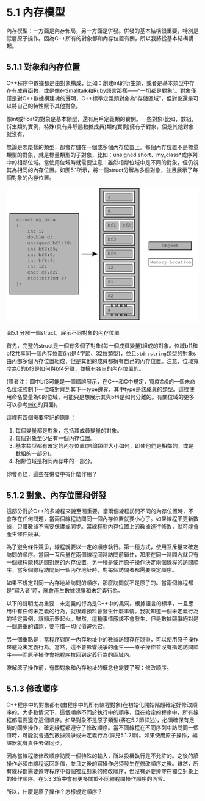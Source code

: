 # 5.1 內存模型

內存模型：一方面是內存佈局，另一方面是併發。併發的基本結構很重要，特別是低層原子操作。因為C++所有的對象都和內存位置有關，所以我將從基本結構講起。

## 5.1.1 對象和內存位置

C++程序中數據都是由對象構成，比如：創建int的衍生類，或者是基本類型中存在有成員函數，或是像在Smalltalk和Ruby語言那樣——“一切都是對象”。對象僅僅是對C++數據構建塊的聲明，C++標準定義類對象為“存儲區域”，但對象還是可以將自己的特性賦予其他對象。

像int或float的對象是基本類型，還有用戶定義類的實例。一些對象(比如，數組，衍生類的實例，特殊(具有非靜態數據成員)類的實例)擁有子對象，但是其他對象就沒有。

無論是怎麼樣的類型，都會存儲在一個或多個內存位置上。每個內存位置不是標量類型的對象，就是標量類型的子對象，比如：unsigned short、my_class*或序列中的相鄰位域。當使用位域時就需要注意：雖然相鄰位域中是不同的對象，但仍視其為相同的內存位置。如圖5.1所示，將一個struct分解為多個對象，並且展示了每個對象的內存位置。

![](../../images/chapter5/5-1.png)

圖5.1 分解一個struct，展示不同對象的內存位置

首先，完整的struct是一個有多個子對象(每一個成員變量)組成的對象。位域bf1和bf2共享同一個內存位置(int是4字節、32位類型)，並且`std::string`類型的對象s由內部多個內存位置組成，但是其他的成員都擁有自己的內存位置。注意，位域寬度為0的bf3是如何與bf4分離，並擁有各自的內存位置的。

(譯者注：圖中bf3可能是一個錯誤展示，在C++和C中規定，寬度為0的一個未命名位域強制下一位域對齊到其下一type邊界，其中type是該成員的類型。這裡使用命名變量為0的位域，可能只是想展示其與bf4是如何分離的。有關位域的更多可以參考[wiki](https://en.wikipedia.org/wiki/Bit_field)的頁面)。

這裡有四個需要牢記的原則：

1. 每個變量都是對象，包括其成員變量的對象。
2. 每個對象至少佔有一個內存位置。
3. 基本類型都有確定的內存位置(無論類型大小如何，即使他們是相鄰的，或是數組的一部分)。
4. 相鄰位域是相同內存中的一部分。

你會奇怪，這些在併發中有什麼作用？

## 5.1.2 對象、內存位置和併發

這部分對於C++的多線程來說至關重要。當兩個線程訪問不同的內存位置時，不會存在任何問題，當兩個線程訪問同一個內存位置就要小心了。如果線程不更新數據，只讀數據不需要保護或同步。當線程對內存位置上的數據進行修改，就可能會產生條件競爭。

為了避免條件競爭，線程就要以一定的順序執行。第一種方式，使用互斥量來確定訪問的順序。當同一互斥量在兩個線程同時訪問前鎖住，那麼在同一時間內就只有一個線程能夠訪問對應的內存位置。另一種是使用原子操作決定兩個線程的訪問順序，當多個線程訪問同一個內存地址時，對每個訪問者都需要設定順序。

如果不規定對同一內存地址訪問的順序，那麼訪問就不是原子的。當兩個線程都是“寫入者”時，就會產生數據競爭和未定義行為。

以下的聲明尤為重要：未定義的行為是C++中的黑洞。根據語言的標準，一旦應用中有任何未定義的行為，就很難預料會發生什麼事情。我就知道一個未定義行為的特定實例，讓顯示器起火。雖然，這種事情應該不會發生，但是數據競爭絕對是一個嚴重的錯誤，要不惜一切代價避免它。

另一個重點是：當程序對同一內存地址中的數據訪問存在競爭，可以使用原子操作來避免未定義行為。當然，這不會影響競爭的產生——原子操作並沒有指定訪問順序——而原子操作會把程序拉回到定義行為的區域內。

瞭解原子操作前，有關對象和內存地址的概念也需要了解：修改順序。

## 5.1.3 修改順序

C++程序中的對象都有(由程序中的所有線程對象)在初始化開始階段確定好修改順序的。大多數情況下，這個順序不同於執行中的順序，但在給定的程序中，所有線程都需要遵守這個順序。如果對象不是原子類型(將在5.2節詳述)，必須確保有足夠的同步操作，確定線程都遵守了修改順序。當不同線程在不同序列中訪問同一個值時，可能就會遇到數據競爭或未定義行為(詳見5.1.2節)。如果使用原子操作，編譯器就有責任去做同步。

因為當線程按修改順序訪問一個特殊的輸入，所以投機執行是不允許的。之後的讀操作必須由線程返回新值，並且之後的寫操作必須發生在修改順序之後。雖然，所有線程都需要遵守程序中每個獨立對象的修改順序，但沒有必要遵守在獨立對象上的操作順序。在5.3.3節中會有更多關於不同線程間操作順序的內容。

所以，什麼是原子操作？怎樣規定順序？

